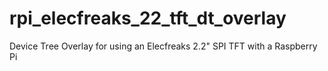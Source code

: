 # rpi_elecfreaks_22_tft_dt_overlay
Device Tree Overlay for using an Elecfreaks 2.2" SPI TFT with a Raspberry Pi
